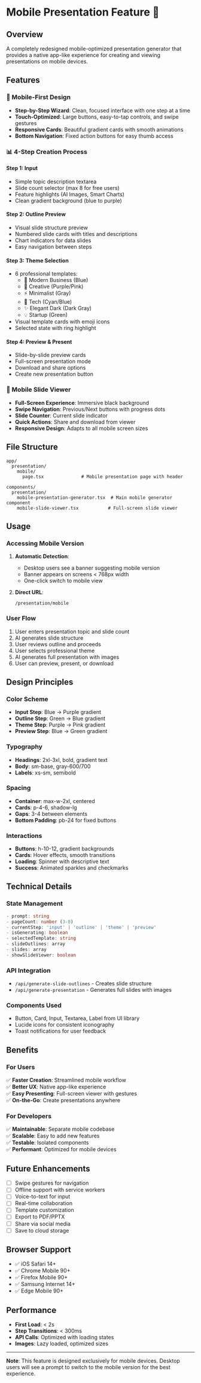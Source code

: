 # Mobile Presentation Feature 📱

## Overview
A completely redesigned mobile-optimized presentation generator that provides a native app-like experience for creating and viewing presentations on mobile devices.

## Features

### 🎨 Mobile-First Design
- **Step-by-Step Wizard**: Clean, focused interface with one step at a time
- **Touch-Optimized**: Large buttons, easy-to-tap controls, and swipe gestures
- **Responsive Cards**: Beautiful gradient cards with smooth animations
- **Bottom Navigation**: Fixed action buttons for easy thumb access

### 📊 4-Step Creation Process

#### Step 1: Input
- Simple topic description textarea
- Slide count selector (max 8 for free users)
- Feature highlights (AI Images, Smart Charts)
- Clean gradient background (blue to purple)

#### Step 2: Outline Preview
- Visual slide structure preview
- Numbered slide cards with titles and descriptions
- Chart indicators for data slides
- Easy navigation between steps

#### Step 3: Theme Selection
- 6 professional templates:
  - 💼 Modern Business (Blue)
  - 🎨 Creative (Purple/Pink)
  - ⚡ Minimalist (Gray)
  - 🚀 Tech (Cyan/Blue)
  - ✨ Elegant Dark (Dark Gray)
  - 💡 Startup (Green)
- Visual template cards with emoji icons
- Selected state with ring highlight

#### Step 4: Preview & Present
- Slide-by-slide preview cards
- Full-screen presentation mode
- Download and share options
- Create new presentation button

### 🎯 Mobile Slide Viewer
- **Full-Screen Experience**: Immersive black background
- **Swipe Navigation**: Previous/Next buttons with progress dots
- **Slide Counter**: Current slide indicator
- **Quick Actions**: Share and download from viewer
- **Responsive Design**: Adapts to all mobile screen sizes

## File Structure

```
app/
  presentation/
    mobile/
      page.tsx              # Mobile presentation page with header
      
components/
  presentation/
    mobile-presentation-generator.tsx  # Main mobile generator component
    mobile-slide-viewer.tsx           # Full-screen slide viewer
```

## Usage

### Accessing Mobile Version

1. **Automatic Detection**: 
   - Desktop users see a banner suggesting mobile version
   - Banner appears on screens < 768px width
   - One-click switch to mobile view

2. **Direct URL**:
   ```
   /presentation/mobile
   ```

### User Flow

1. User enters presentation topic and slide count
2. AI generates slide structure
3. User reviews outline and proceeds
4. User selects professional theme
5. AI generates full presentation with images
6. User can preview, present, or download

## Design Principles

### Color Scheme
- **Input Step**: Blue → Purple gradient
- **Outline Step**: Green → Blue gradient  
- **Theme Step**: Purple → Pink gradient
- **Preview Step**: Blue → Green gradient

### Typography
- **Headings**: 2xl-3xl, bold, gradient text
- **Body**: sm-base, gray-600/700
- **Labels**: xs-sm, semibold

### Spacing
- **Container**: max-w-2xl, centered
- **Cards**: p-4-6, shadow-lg
- **Gaps**: 3-4 between elements
- **Bottom Padding**: pb-24 for fixed buttons

### Interactions
- **Buttons**: h-10-12, gradient backgrounds
- **Cards**: Hover effects, smooth transitions
- **Loading**: Spinner with descriptive text
- **Success**: Animated sparkles and checkmarks

## Technical Details

### State Management
```typescript
- prompt: string
- pageCount: number (3-8)
- currentStep: 'input' | 'outline' | 'theme' | 'preview'
- isGenerating: boolean
- selectedTemplate: string
- slideOutlines: array
- slides: array
- showSlideViewer: boolean
```

### API Integration
- `/api/generate-slide-outlines` - Creates slide structure
- `/api/generate-presentation` - Generates full slides with images

### Components Used
- Button, Card, Input, Textarea, Label from UI library
- Lucide icons for consistent iconography
- Toast notifications for user feedback

## Benefits

### For Users
✅ **Faster Creation**: Streamlined mobile workflow  
✅ **Better UX**: Native app-like experience  
✅ **Easy Presenting**: Full-screen viewer with gestures  
✅ **On-the-Go**: Create presentations anywhere  

### For Developers
✅ **Maintainable**: Separate mobile codebase  
✅ **Scalable**: Easy to add new features  
✅ **Testable**: Isolated components  
✅ **Performant**: Optimized for mobile devices  

## Future Enhancements

- [ ] Swipe gestures for navigation
- [ ] Offline support with service workers
- [ ] Voice-to-text for input
- [ ] Real-time collaboration
- [ ] Template customization
- [ ] Export to PDF/PPTX
- [ ] Share via social media
- [ ] Save to cloud storage

## Browser Support

- ✅ iOS Safari 14+
- ✅ Chrome Mobile 90+
- ✅ Firefox Mobile 90+
- ✅ Samsung Internet 14+
- ✅ Edge Mobile 90+

## Performance

- **First Load**: < 2s
- **Step Transitions**: < 300ms
- **API Calls**: Optimized with loading states
- **Images**: Lazy loaded, optimized sizes

---

**Note**: This feature is designed exclusively for mobile devices. Desktop users will see a prompt to switch to the mobile version for the best experience.
